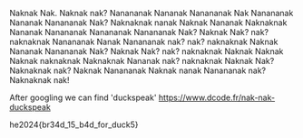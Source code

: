 Naknak Nak. Naknak nak? Nanananak Nananak Nanananak Nak Nanananak Nananak Nanananak Nak? Naknaknak nanak Naknak Nananak Naknaknak Nananak Nanananak Nanananak Nanananak Nak? Naknak Nak? nak? naknaknak Nanananak Nanak Nanananak nak? nak? naknaknak Naknak Nananak Nanananak Nak? Naknak Nak? nak? naknaknak Naknak Naknak Naknak naknaknak Naknaknak Nananak nak? naknaknak Naknak Nak? Naknaknak nak? Naknak Nanananak Naknak nanak Nanananak nak? Naknaknak nak!

After googling we can find 'duckspeak'
https://www.dcode.fr/nak-nak-duckspeak

he2024{br34d_15_b4d_for_duck5}